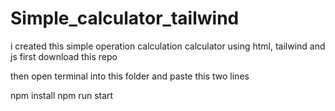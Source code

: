 # Simple_calculator_tailwind
i created this simple operation calculation calculator using html, tailwind and js 
first download this repo

then open terminal into this folder and paste this two lines

npm install 
npm run start
